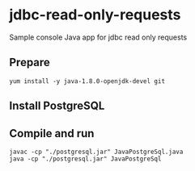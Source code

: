 # jdbc-read-only-requests
Sample console Java app for jdbc read only requests

## Prepare
```
yum install -y java-1.8.0-openjdk-devel git
```
## Install PostgreSQL


## Compile and run
```
javac -cp "./postgresql.jar" JavaPostgreSql.java
java -cp "./postgresql.jar" JavaPostgreSql
```
